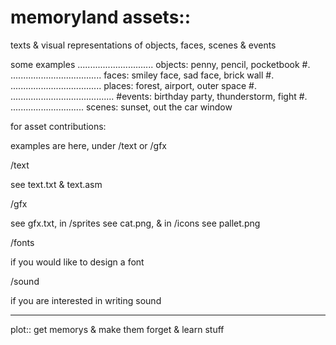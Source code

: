 # memoryland assets::
texts & visual representations of objects, faces, scenes  &  events

some examples
..............................
objects: penny, pencil, pocketbook
#.
....................................
faces: smiley face, sad face, brick wall
#.
....................................
places:   forest,  airport, outer space
#.
.........................................
#events: birthday party, thunderstorm, fight
#.
.............................
scenes: sunset, out the car window

for asset contributions:

examples are here, under /text or /gfx

/text

see text.txt & text.asm

/gfx

see gfx.txt, in /sprites see cat.png, & in /icons see pallet.png

/fonts

if  you would like  to design a font

/sound

if you    are  interested in  writing  sound

----------------------------------------------------------------
plot::
get   memorys   &    make  them   forget  & learn  stuff
